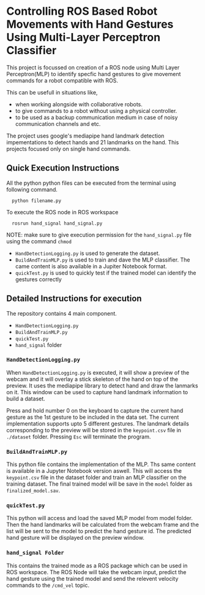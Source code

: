 
# Controlling ROS Based Robot Movements with Hand Gestures Using  Multi-Layer Perceptron Classifier

This project is focussed on creation of a ROS node using Multi Layer Perceptron(MLP) to identify specfic hand gestures to give movement commands for a robot compatible with ROS.

This can be usefull in situations like,
- when working alongside with collaborative robots.
- to give commands to a robot without using a physical controller.
- to be used as a backup communication medium in case of noisy communication channels and etc.

The project uses google's mediapipe hand landmark detection impementations to detect hands and 21 landmarks on the hand. This projects focused only on single hand commands.

## Quick Execution Instructions 
All the python python files can be executed from the terminal using following command.
```shell
  python filename.py
```

To execute the ROS node in ROS workspace
```shell
  rosrun hand_signal hand_signal.py
```
NOTE: make sure to give execution permission for the `hand_signal.py` file using the command `chmod`

- `HandDetectionLogging.py` is used to generate the dataset.
- `BuildAndTrainMLP.py` is used to train and dave the MLP classifier. The came content is also available in a Jupiter Notebook format.
- `quickTest.py` is used to quickly test if the trained model can identify the gestures correctly


## Detailed Instructions for execution

The repository contains 4 main component.
- `HandDetectionLogging.py` 
- `BuildAndTrainMLP.py`
- `quickTest.py`
- `hand_signal` folder


### `HandDetectionLogging.py`

When `HandDetectionLogging.py` is executed, it will show a preview of the webcam and it will overlay a stick skeleton of the hand on top of the preview. It uses the mediapipe library to detect hand and draw the lanmarks on it. This window can be used to capture hand landmark information to build a dataset.

Press and hold number 0 on the keyboard to capture the current hand gesture as the 1st gesture to be included in the data set. The current implementation supports upto 5 different gestures. The landmark details corresponding to the preview will be stored in the `keypoint.csv` file in `./dataset` folder.  Pressing `Esc` will terminate the program.

### `BuildAndTrainMLP.py`
This python file contains the implementation of the MLP. Ths same content is available in a Jupyter Notebook version aswell. This will access the `keypoint.csv` file in the dataset folder and train an MLP classifier on the training dataset. The final trained model will be save in the `model` folder as `finalized_model.sav`.

### `quickTest.py`
This python will access and load the saved MLP model from model folder. Then the hand landmarks will be calculated from the webcam frame and the list will be sent to the model to predict the hand gesture id. The predicted hand gesture will be displayed on the preview window.

### `hand_signal Folder`
This contains the trained mode as a ROS package which can be used in ROS workspace. The ROS Node will take the webcam input, predict the hand gesture using the trained model and send the relevent velocity commands to the `/cmd_vel` topic.


